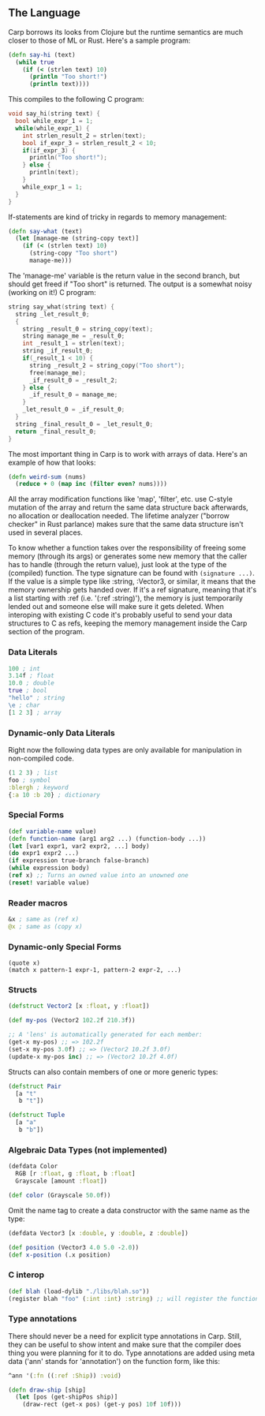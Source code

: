 ## The Language

Carp borrows its looks from Clojure but the runtime semantics are much closer to those of ML or Rust. Here's a sample program:

```clojure
(defn say-hi (text)
  (while true
    (if (< (strlen text) 10)
      (println "Too short!")
      (println text))))
```

This compiles to the following C program:
```C
void say_hi(string text) {
  bool while_expr_1 = 1;
  while(while_expr_1) {
    int strlen_result_2 = strlen(text);
    bool if_expr_3 = strlen_result_2 < 10;
    if(if_expr_3) {
      println("Too short!");
    } else {
      println(text);
    }
    while_expr_1 = 1;
  }
}
```

If-statements are kind of tricky in regards to memory management:
```clojure
(defn say-what (text)
  (let [manage-me (string-copy text)]
    (if (< (strlen text) 10)
      (string-copy "Too short")
      manage-me)))
```

The 'manage-me' variable is the return value in the second branch, but should get freed if "Too short" is returned.
The output is a somewhat noisy (working on it!) C program:
```C
string say_what(string text) {
  string _let_result_0;
  {
    string _result_0 = string_copy(text);
    string manage_me = _result_0;
    int _result_1 = strlen(text);
    string _if_result_0;
    if(_result_1 < 10) {
      string _result_2 = string_copy("Too short");
      free(manage_me);
      _if_result_0 = _result_2;
    } else {
      _if_result_0 = manage_me;
    }
    _let_result_0 = _if_result_0;
  }
  string _final_result_0 = _let_result_0;
  return _final_result_0;
}
```

The most important thing in Carp is to work with arrays of data. Here's an example of how that looks:

```clojure
(defn weird-sum (nums)
  (reduce + 0 (map inc (filter even? nums))))
```

All the array modification functions like 'map', 'filter', etc. use C-style mutation of the array and return the same data structure back afterwards, no allocation or deallocation needed. The lifetime analyzer ("borrow checker" in Rust parlance) makes sure that the same data structure isn't used in several places.

To know whether a function takes over the responsibility of freeing some memory (through its args) or generates some new memory that the caller has to handle (through the return value), just look at the type of the (compiled) function. The type signature can be found with ```(signature ...)```. If the value is a simple type like :string, :Vector3, or similar, it means that the memory ownership gets handed over. If it's a ref signature, meaning that it's a list starting with :ref (i.e. '(:ref :string)'), the memory is just temporarily lended out and someone else will make sure it gets deleted. When interoping with existing C code it's probably useful to send your data structures to C as refs, keeping the memory management inside the Carp section of the program.

### Data Literals
```clojure
100 ; int
3.14f ; float
10.0 ; double
true ; bool
"hello" ; string
\e ; char
[1 2 3] ; array
```

### Dynamic-only Data Literals
Right now the following data types are only available for manipulation in non-compiled code.

```clojure
(1 2 3) ; list
foo ; symbol
:blergh ; keyword
{:a 10 :b 20} ; dictionary
```

### Special Forms
```clojure
(def variable-name value)
(defn function-name (arg1 arg2 ...) (function-body ...))
(let [var1 expr1, var2 expr2, ...] body)
(do expr1 expr2 ...)
(if expression true-branch false-branch)
(while expression body)
(ref x) ;; Turns an owned value into an unowned one
(reset! variable value)
```

### Reader macros
```clojure
&x ; same as (ref x)
@x ; same as (copy x)
```

### Dynamic-only Special Forms
```
(quote x)
(match x pattern-1 expr-1, pattern-2 expr-2, ...)
```

### Structs
```clojure
(defstruct Vector2 [x :float, y :float])

(def my-pos (Vector2 102.2f 210.3f))

;; A 'lens' is automatically generated for each member:
(get-x my-pos) ;; => 102.2f
(set-x my-pos 3.0f) ;; => (Vector2 10.2f 3.0f)
(update-x my-pos inc) ;; => (Vector2 10.2f 4.0f)
```

Structs can also contain members of one or more generic types:

```clojure
(defstruct Pair
  [a "t"
   b "t"])

(defstruct Tuple
  [a "a"
   b "b"])
```

### Algebraic Data Types (not implemented)
```clojure
(defdata Color 
  RGB [r :float, g :float, b :float]
  Grayscale [amount :float])

(def color (Grayscale 50.0f))
```

Omit the name tag to create a data constructor with the same name as the type:
```clojure
(defdata Vector3 [x :double, y :double, z :double])

(def position (Vector3 4.0 5.0 -2.0))
(def x-position (.x position)
```

### C interop
```clojure
(def blah (load-dylib "./libs/blah.so"))
(register blah "foo" (:int :int) :string) ;; will register the function 'foo' in the dynamic library 'blah' that takes two ints and returns a string
```

### Type annotations
There should never be a need for explicit type annotations in Carp. Still, they can be useful to show intent and make sure that the compiler does thing you were planning for it to do. Type annotations are added using meta data ('ann' stands for 'annotation') on the function form, like this:

```clojure 
^ann '(:fn ((:ref :Ship)) :void)

(defn draw-ship [ship]
  (let [pos (get-shipPos ship)]
    (draw-rect (get-x pos) (get-y pos) 10f 10f)))
```
